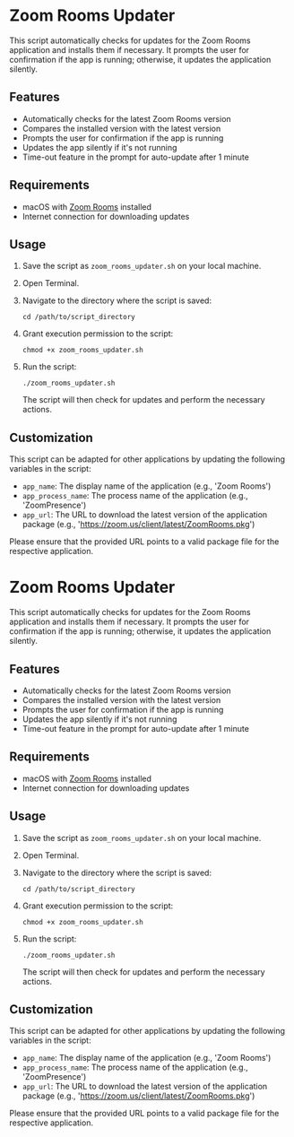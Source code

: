 # Zoom Rooms Updater

This script automatically checks for updates for the Zoom Rooms application and installs them if necessary. It prompts the user for confirmation if the app is running; otherwise, it updates the application silently.

## Features

- Automatically checks for the latest Zoom Rooms version
- Compares the installed version with the latest version
- Prompts the user for confirmation if the app is running
- Updates the app silently if it's not running
- Time-out feature in the prompt for auto-update after 1 minute

## Requirements

- macOS with [Zoom Rooms](https://zoom.us/zoomrooms) installed
- Internet connection for downloading updates

## Usage

1. Save the script as `zoom_rooms_updater.sh` on your local machine.

2. Open Terminal.

3. Navigate to the directory where the script is saved:
   ```
   cd /path/to/script_directory
   ```

4. Grant execution permission to the script:
   ```
   chmod +x zoom_rooms_updater.sh
   ```

5. Run the script:
   ```
   ./zoom_rooms_updater.sh
   ```

   The script will then check for updates and perform the necessary actions.

## Customization

This script can be adapted for other applications by updating the following variables in the script:

- `app_name`: The display name of the application (e.g., 'Zoom Rooms')
- `app_process_name`: The process name of the application (e.g., 'ZoomPresence')
- `app_url`: The URL to download the latest version of the application package (e.g., 'https://zoom.us/client/latest/ZoomRooms.pkg')

Please ensure that the provided URL points to a valid package file for the respective application.

# Zoom Rooms Updater

This script automatically checks for updates for the Zoom Rooms application and installs them if necessary. It prompts the user for confirmation if the app is running; otherwise, it updates the application silently.

## Features

- Automatically checks for the latest Zoom Rooms version
- Compares the installed version with the latest version
- Prompts the user for confirmation if the app is running
- Updates the app silently if it's not running
- Time-out feature in the prompt for auto-update after 1 minute

## Requirements

- macOS with [Zoom Rooms](https://zoom.us/zoomrooms) installed
- Internet connection for downloading updates

## Usage

1. Save the script as `zoom_rooms_updater.sh` on your local machine.

2. Open Terminal.

3. Navigate to the directory where the script is saved:
   ```
   cd /path/to/script_directory
   ```

4. Grant execution permission to the script:
   ```
   chmod +x zoom_rooms_updater.sh
   ```

5. Run the script:
   ```
   ./zoom_rooms_updater.sh
   ```

   The script will then check for updates and perform the necessary actions.

## Customization

This script can be adapted for other applications by updating the following variables in the script:

- `app_name`: The display name of the application (e.g., 'Zoom Rooms')
- `app_process_name`: The process name of the application (e.g., 'ZoomPresence')
- `app_url`: The URL to download the latest version of the application package (e.g., 'https://zoom.us/client/latest/ZoomRooms.pkg')

Please ensure that the provided URL points to a valid package file for the respective application.
